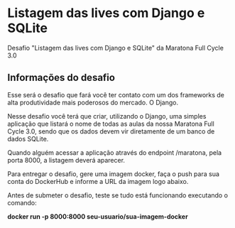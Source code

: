 # Listagem das lives com Django e SQLite

Desafio "Listagem das lives com Django e SQLite" da Maratona Full Cycle 3.0

## Informações do desafio

Esse será o desafio que fará você ter contato com um dos frameworks de alta produtividade mais poderosos do mercado. O Django.

Nesse desafio você terá que criar, utilizando o Django, uma simples aplicação que listará o nome de todas as aulas da nossa Maratona Full Cycle 3.0, sendo que os dados devem vir diretamente de um banco de dados SQLite.

Quando alguém acessar a aplicação através do endpoint /maratona, pela porta 8000, a listagem deverá aparecer.

Para entregar o desafio, gere uma imagem docker, faça o push para sua conta do DockerHub e informe a URL da imagem logo abaixo.

Antes de submeter o desafio, teste se tudo está funcionando executando o comando:

**docker run -p 8000:8000 seu-usuario/sua-imagem-docker**
